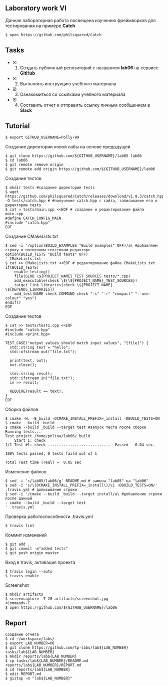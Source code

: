 ## Laboratory work VI

Данная лабораторная работа посвещена изучению фреймворков для тестирования на примере **Catch**

```ShellSession
$ open https://github.com/philsquared/Catch
```

## Tasks

- [x] 1. Создать публичный репозиторий с названием **lab06** на сервисе **GitHub**
- [x] 2. Выполнить инструкцию учебного материала
- [x] 3. Ознакомиться со ссылками учебного материала
- [x] 4. Составить отчет и отправить ссылку личным сообщением в **Slack**

## Tutorial

```ShellSession
$ export GITHUB_USERNAME=Polly-99
```

Создание директории новой лабы на основе предыдущей
```ShellSession
$ git clone https://github.com/${GITHUB_USERNAME}/lab05 lab06
$ cd lab06
$ git remote remove origin
$ git remote add origin https://github.com/${GITHUB_USERNAME}/lab06
```

Создание тестов
```ShellSession
$ mkdir tests #создание директории tests
$ wget https://github.com/philsquared/Catch/releases/download/v1.9.3/catch.hpp -O tests/catch.hpp # #получение catch.hpp с сайта, записывание его в директорию tests
$ cat > tests/main.cpp <<EOF # создание и редактирование файла main.cpp
#define CATCH_CONFIG_MAIN
#include "catch.hpp"
EOF
```

Создание CMakeLists.txt
```ShellSession
$ sed -i '/option(BUILD_EXAMPLES "Build examples" OFF)/a\ #добавляем строку в потоковом текстовом редакторе
option(BUILD_TESTS "Build tests" OFF)
' CMakeLists.txt
$ cat >> CMakeLists.txt <<EOF # редактирование файла CMakeLists.txt
if(BUILD_TESTS)
	enable_testing()
	file(GLOB \${PROJECT_NAME}_TEST_SOURCES tests/*.cpp)
	add_executable(check \${\${PROJECT_NAME}_TEST_SOURCES})
	target_link_libraries(check \${PROJECT_NAME} \${DEPENDS_LIBRARIES})
	add_test(NAME check COMMAND check "-s" "-r" "compact" "--use-colour" "yes") 
endif()
EOF
```

Создание тестов
```ShellSession
$ cat >> tests/test1.cpp <<EOF
#include "catch.hpp"
#include <print.hpp>

TEST_CASE("output values should match input values", "[file]") {
  std::string text = "hello";
  std::ofstream out("file.txt");
  
  print(text, out);
  out.close();
  
  std::string result;
  std::ifstream in("file.txt");
  in >> result;
  
  REQUIRE(result == text);
}
EOF
```

Сборка файлов
```ShellSession
$ cmake -H. -B_build -DCMAKE_INSTALL_PREFIX=_install -DBUILD_TESTS=ON
$ cmake --build _build
$ cmake --build _build --target test #запуск теста после сборки
Running tests...
Test project /home/polina/lab06/_build
    Start 1: check
1/1 Test #1: check ............................  Passed   0.04 sec.

100% tests passed, 0 tests faild out of 1

Total Test time (real) =  0.05 sec

```

Изменение файлов
```ShellSession
$ sed -i 's/lab05/lab06/g' README.md # замена "lab05" на "lab06"
$ sed -i 's/\(DCMAKE_INSTALL_PREFIX=_install\)/\1 -DBUILD_TESTS=ON/' .travis.yml # дописывание строки
$ sed -i '/cmake --build _build --target install/a\ #добавление строки после данной
- cmake --build _build --target test
' .travis.yml
```

Проверка работоспособности .travis.yml
```ShellSession
$ travis lint
```

Коммит изменений
```ShellSession
$ git add .
$ git commit -m"added tests"
$ git push origin master
```

Вход в travis, активация проекта
```ShellSession
$ travis login --auto
$ travis enable
```

Screenshot
```ShellSession
$ mkdir artifacts
$ screencapture -T 20 artifacts/screenshot.jpg
<Command>-T
$ open https://github.com/${GITHUB_USERNAME}/lab06
```

## Report

```ShellSession
Создание отчета
$ cd ~/workspace/labs/
$ export LAB_NUMBER=06
$ git clone https://github.com/tp-labs/lab${LAB_NUMBER} tasks/lab${LAB_NUMBER}
$ mkdir reports/lab${LAB_NUMBER}
$ cp tasks/lab${LAB_NUMBER}/README.md reports/lab${LAB_NUMBER}/REPORT.md
$ cd reports/lab${LAB_NUMBER}
$ edit REPORT.md
$ gistup -m "lab${LAB_NUMBER}"
```
```
